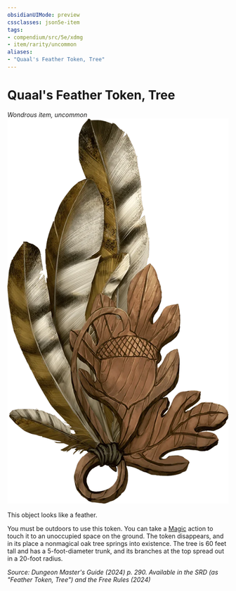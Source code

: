 ```yaml
---
obsidianUIMode: preview
cssclasses: json5e-item
tags:
- compendium/src/5e/xdmg
- item/rarity/uncommon
aliases: 
- "Quaal's Feather Token, Tree"
---
```

# Quaal's Feather Token, Tree
*Wondrous item, uncommon*  
![](/3-Mechanics/CLI/items/img/quaals-feather-token-tree.webp#right)


This object looks like a feather.

You must be outdoors to use this token. You can take a [Magic](actions.md#Magic) action to touch it to an unoccupied space on the ground. The token disappears, and in its place a nonmagical oak tree springs into existence. The tree is 60 feet tall and has a 5-foot-diameter trunk, and its branches at the top spread out in a 20-foot radius.

*Source: Dungeon Master's Guide (2024) p. 290. Available in the <span title='Systems Reference Document (5.2)'>SRD</span> (as "Feather Token, Tree") and the Free Rules (2024)*